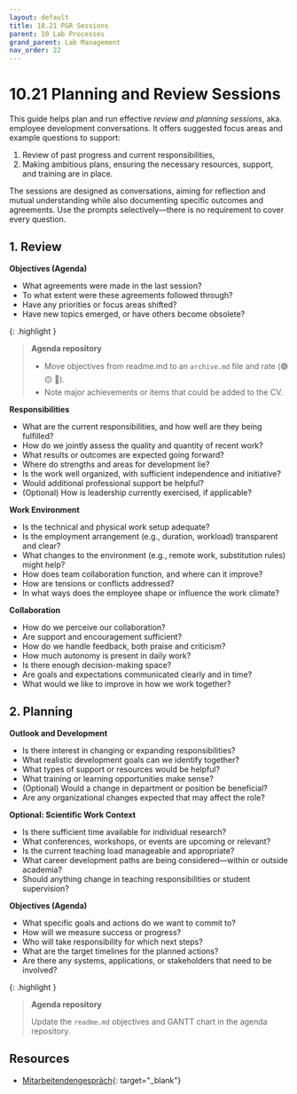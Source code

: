 ```yaml
---
layout: default
title: 10.21 P&R Sessions
parent: 10 Lab Processes
grand_parent: Lab Management
nav_order: 22
---
```


# 10.21 Planning and Review Sessions

This guide helps plan and run effective *review and planning sessions*, aka. employee development conversations. It offers suggested focus areas and example questions to support:

1. Review of past progress and current responsibilities,  
2. Making ambitious plans, ensuring the necessary resources, support, and training are in place.

The sessions are designed as conversations, aiming for reflection and mutual understanding while also documenting specific outcomes and agreements. Use the prompts selectively—there is no requirement to cover every question.

## 1. Review

**Objectives (Agenda)**

- What agreements were made in the last session?
- To what extent were these agreements followed through?
- Have any priorities or focus areas shifted?
- Have new topics emerged, or have others become obsolete?

{: .highlight }
> **Agenda repository**
> 
> - Move objectives from readme.md to an `archive.md` file and rate (🟢 🟡 🔴).
> - Note major achievements or items that could be added to the CV.

**Responsibilities**

- What are the current responsibilities, and how well are they being fulfilled?
- How do we jointly assess the quality and quantity of recent work?
- What results or outcomes are expected going forward?
- Where do strengths and areas for development lie?
- Is the work well organized, with sufficient independence and initiative?
- Would additional professional support be helpful?
- (Optional) How is leadership currently exercised, if applicable?

**Work Environment**

- Is the technical and physical work setup adequate?
- Is the employment arrangement (e.g., duration, workload) transparent and clear?
- What changes to the environment (e.g., remote work, substitution rules) might help?
- How does team collaboration function, and where can it improve?
- How are tensions or conflicts addressed?
- In what ways does the employee shape or influence the work climate?

**Collaboration**

- How do we perceive our collaboration?
- Are support and encouragement sufficient?
- How do we handle feedback, both praise and criticism?
- How much autonomy is present in daily work?
- Is there enough decision-making space?
- Are goals and expectations communicated clearly and in time?
- What would we like to improve in how we work together?

## 2. Planning

**Outlook and Development**

- Is there interest in changing or expanding responsibilities?
- What realistic development goals can we identify together?
- What types of support or resources would be helpful?
- What training or learning opportunities make sense?
- (Optional) Would a change in department or position be beneficial?
- Are any organizational changes expected that may affect the role?

**Optional: Scientific Work Context**

- Is there sufficient time available for individual research?
- What conferences, workshops, or events are upcoming or relevant?
- Is the current teaching load manageable and appropriate?
- What career development paths are being considered—within or outside academia?
- Should anything change in teaching responsibilities or student supervision?

**Objectives (Agenda)**

- What specific goals and actions do we want to commit to?
- How will we measure success or progress?
- Who will take responsibility for which next steps?
- What are the target timelines for the planned actions?
- Are there any systems, applications, or stakeholders that need to be involved?

{: .highlight }
> **Agenda repository**
> 
> Update the `readme.md` objectives and GANTT chart in the agenda repository.

## Resources

- [Mitarbeitendengespräch](https://www.uni-bamberg.de/intranet/gesundheit/mitarbeitendengespraech/){: target="_blank"}
